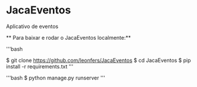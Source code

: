 # JacaEventos
Aplicativo de eventos

** Para baixar e rodar o JacaEventos localmente:**

'''bash

$ git clone https://github.com/leonfers/JacaEventos
$ cd JacaEventos
$ pip install -r requirements.txt
'''

'''bash
$ python manage.py runserver
'''